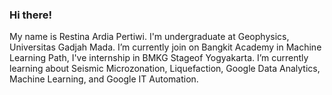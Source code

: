 ### Hi there!
My name is Restina Ardia Pertiwi. I'm undergraduate at Geophysics, Universitas Gadjah Mada. 
I’m currently join on Bangkit Academy in Machine Learning Path, I've internship in BMKG Stageof Yogyakarta. I’m currently learning about Seismic Microzonation, Liquefaction, Google Data Analytics, Machine Learning, and Google IT Automation. 

